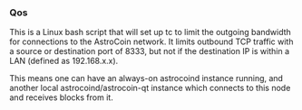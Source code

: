 ### Qos ###

This is a Linux bash script that will set up tc to limit the outgoing bandwidth for connections to the AstroCoin network. It limits outbound TCP traffic with a source or destination port of 8333, but not if the destination IP is within a LAN (defined as 192.168.x.x).

This means one can have an always-on astrocoind instance running, and another local astrocoind/astrocoin-qt instance which connects to this node and receives blocks from it.
